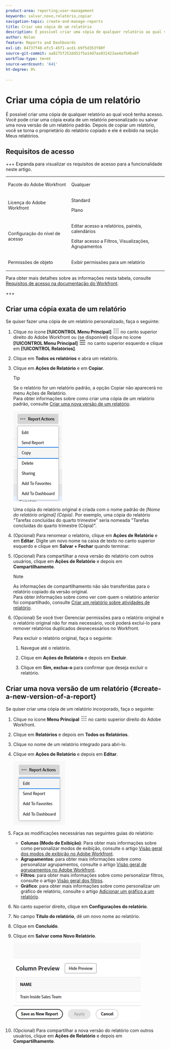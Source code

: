 ```yaml
---
product-area: reporting;user-management
keywords: salvar,novo,relatório,copiar
navigation-topic: create-and-manage-reports
title: Criar uma cópia de um relatório
description: É possível criar uma cópia de qualquer relatório ao qual você tenha acesso. Você pode criar uma cópia exata de um relatório personalizado ou salvar uma nova versão de um relatório padrão. Depois de copiar um relatório, você se torna o proprietário do relatório copiado e ele é exibido na seção Meus relatórios.
author: Nolan
feature: Reports and Dashboards
exl-id: 84737f48-efc5-45f1-acd1-b9f5d353f80f
source-git-commit: aa8275f252dd51f5a14d7aa931423aa4afb4ba8f
workflow-type: tm+mt
source-wordcount: '641'
ht-degree: 0%

---
```


# Criar uma cópia de um relatório

<!-- Audited: 11/2024 -->

É possível criar uma cópia de qualquer relatório ao qual você tenha acesso. Você pode criar uma cópia exata de um relatório personalizado ou salvar uma nova versão de um relatório padrão. Depois de copiar um relatório, você se torna o proprietário do relatório copiado e ele é exibido na seção Meus relatórios.

## Requisitos de acesso

+++ Expanda para visualizar os requisitos de acesso para a funcionalidade neste artigo. 

<table style="table-layout:auto"> 
 <col> 
 <col> 
 <tbody> 
  <tr> 
   <td role="rowheader">Pacote do Adobe Workfront</td> 
   <td> <p>Qualquer</p> </td> 
  </tr> 
  <tr> 
   <td role="rowheader">Licença do Adobe Workfront</td> 
   <td> 
      <p>Standard</p>
      <p>Plano</p>
   </td>
  </tr> 
  <tr> 
   <td role="rowheader">Configuração do nível de acesso</td> 
   <td> <p>Editar acesso a relatórios, painéis, calendários</p> <p>Editar acesso a Filtros, Visualizações, Agrupamentos</p> </td> 
  </tr> 
  <tr> 
   <td role="rowheader">Permissões de objeto</td> 
   <td> <p>Exibir permissões para um relatório</p>  </td> 
  </tr> 
 </tbody> 
</table>

Para obter mais detalhes sobre as informações nesta tabela, consulte [Requisitos de acesso na documentação do Workfront](/help/quicksilver/administration-and-setup/add-users/access-levels-and-object-permissions/access-level-requirements-in-documentation.md).

+++

## Criar uma cópia exata de um relatório

Se quiser fazer uma cópia de um relatório personalizado, faça o seguinte:

1. Clique no ícone **[!UICONTROL Menu Principal]** ![Menu Principal](/help/_includes/assets/main-menu-icon.png) no canto superior direito do Adobe Workfront ou (se disponível) clique no ícone **[!UICONTROL Menu Principal]** ![Menu Principal](/help/_includes/assets/main-menu-icon-left-nav.png) no canto superior esquerdo e clique em **[!UICONTROL Relatórios]**.

1. Clique em **Todos os relatórios** e abra um relatório.

1. Clique em **Ações de Relatório** e em **Copiar**.

   >[!TIP]
   >
   >Se o relatório for um relatório padrão, a opção Copiar não aparecerá no menu Ações de Relatório.\
   >Para obter informações sobre como criar uma cópia de um relatório padrão, consulte [Criar uma nova versão de um relatório](#create-a-new-version-of-a-report).

   ![Copiar relatório](assets/unshimmed-report-actions-copy.png)

   Uma cópia do relatório original é criada com o nome padrão de _[Nome do relatório original] (Cópia)_. Por exemplo, uma cópia do relatório &quot;Tarefas concluídas do quarto trimestre&quot; seria nomeada &quot;Tarefas concluídas do quarto trimestre (Cópia)&quot;.

1. (Opcional) Para renomear o relatório, clique em **Ações de Relatório** e em **Editar**. Digite um novo nome na caixa de texto no canto superior esquerdo e clique em **Salvar + Fechar** quando terminar.

1. (Opcional) Para compartilhar a nova versão do relatório com outros usuários, clique em **Ações de Relatório** e depois em **Compartilhamento**.

   >[!NOTE]
   >
   >As informações de compartilhamento não são transferidas para o relatório copiado da versão original.\
   >Para obter informações sobre como ver com quem o relatório anterior foi compartilhado, consulte [Criar um relatório sobre atividades de relatório](../../../reports-and-dashboards/reports/report-usage/create-report-reporting-activities.md#identify).

1. (Opcional) Se você tiver Gerenciar permissões para o relatório original e o relatório original não for mais necessário, você poderá excluí-lo para remover relatórios duplicados desnecessários no Workfront.

   Para excluir o relatório original, faça o seguinte:

   1. Navegue até o relatório.

   1. Clique em **Ações de Relatório** e depois em **Excluir**.

   1. Clique em **Sim, exclua-o** para confirmar que deseja excluir o relatório.

## Criar uma nova versão de um relatório {#create-a-new-version-of-a-report}

Se quiser criar uma cópia de um relatório incorporado, faça o seguinte:

1. Clique no ícone **Menu Principal** ![Ícone do Menu Principal](assets/main-menu-icon.png) no canto superior direito do Adobe Workfront.

1. Clique em **Relatórios** e depois em **Todos os Relatórios**.
1. Clique no nome de um relatório integrado para abri-lo.
1. Clique em **Ações de Relatório** e depois em **Editar**.

   ![Editar relatório](assets/unshimmed-report-actions-default-report.png)

1. Faça as modificações necessárias nas seguintes guias do relatório:

   * **Colunas (Modo de Exibição)**: Para obter mais informações sobre como personalizar modos de exibição, consulte o artigo [Visão geral dos modos de exibição no Adobe Workfront](../../../reports-and-dashboards/reports/reporting-elements/views-overview.md).
   * **Agrupamentos**: para obter mais informações sobre como personalizar agrupamentos, consulte o artigo [Visão geral de agrupamentos no Adobe Workfront](../../../reports-and-dashboards/reports/reporting-elements/groupings-overview.md).
   * **Filtros**: para obter mais informações sobre como personalizar filtros, consulte o artigo [Visão geral dos filtros](../../../reports-and-dashboards/reports/reporting-elements/filters-overview.md).
   * **Gráfico**: para obter mais informações sobre como personalizar um gráfico de relatório, consulte o artigo [Adicionar um gráfico a um relatório](../../../reports-and-dashboards/reports/creating-and-managing-reports/add-chart-report.md).

1. No canto superior direito, clique em **Configurações do relatório**.
1. No campo **Título do relatório**, dê um novo nome ao relatório.
1. Clique em **Concluído**.
1. Clique em **Salvar como Novo Relatório**.

   ![Salvar como novo relatório](assets/unshimmed-save-as-new-report.png)

1. (Opcional) Para compartilhar a nova versão do relatório com outros usuários, clique em **Ações de Relatório** e depois em **Compartilhamento**.
